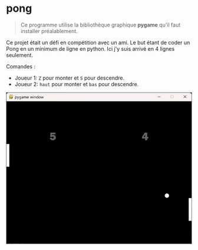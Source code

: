 # pong

> Ce programme utilise la bibliothèque graphique **pygame** qu'il faut installer préalablement.

Ce projet était un défi en compétition avec un ami. Le but étant de coder un Pong en un minimum de ligne en python. Ici j'y suis arrivé en 4 lignes seulement.

Comandes :
- Joueur 1: `Z` pour monter et `S` pour descendre.
- Joueur 2: `haut` pour monter et `bas` pour descendre.

![alt text](https://github.com/Hyrhoo/pong/blob/main/img/Capture%20d’écran%202023-02-07%20180922.png)
